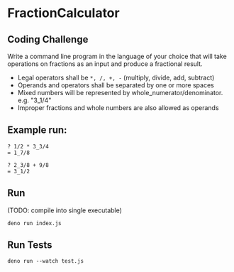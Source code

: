 # FractionCalculator

## Coding Challenge

Write a command line program in the language of your choice that will take operations on fractions as an input and produce a fractional result.

- Legal operators shall be `*, /, +, -` (multiply, divide, add, subtract)
- Operands and operators shall be separated by one or more spaces
- Mixed numbers will be represented by whole_numerator/denominator. e.g. "3_1/4"
- Improper fractions and whole numbers are also allowed as operands

## Example run:

```
? 1/2 * 3_3/4
= 1_7/8
```

```
? 2_3/8 + 9/8
= 3_1/2
```

## Run
(TODO: compile into single executable)

```
deno run index.js
```

## Run Tests

```
deno run --watch test.js
```
